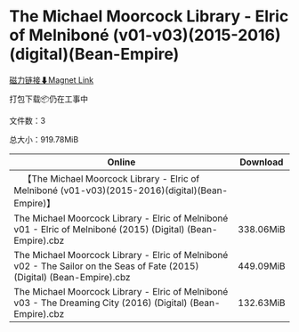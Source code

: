 # The Michael Moorcock Library - Elric of Melniboné (v01-v03)(2015-2016)(digital)(Bean-Empire)

[磁力链接⬇Magnet Link](magnet:?xt=urn:btih:f13e0caf9ba9a43c312ead9f09ca70fbd5497a12&dn=The%20Michael%20Moorcock%20Library%20-%20Elric%20of%20Melnibon%C3%A9%20%28v01-v03%29%282015-2016%29%28digital%29%28Bean-Empire%29)

打包下载📦仍在工事中

文件数：3

总大小：919.78MiB

Online | Download
--- | ---
&emsp;【The Michael Moorcock Library - Elric of Melniboné (v01-v03)(2015-2016)(digital)(Bean-Empire)】 | 
The Michael Moorcock Library - Elric of Melniboné v01 - Elric of Melniboné (2015) (Digital) (Bean-Empire).cbz | 338.06MiB
The Michael Moorcock Library - Elric of Melniboné v02 - The Sailor on the Seas of Fate (2015) (Digital) (Bean-Empire).cbz | 449.09MiB
The Michael Moorcock Library - Elric of Melniboné v03 - The Dreaming City (2016) (Digital) (Bean-Empire).cbz | 132.63MiB